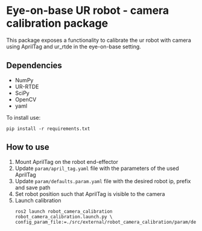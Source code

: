 # Eye-on-base UR robot - camera calibration package 
This package exposes a functionality to calibrate the ur robot with camera using AprilTag and ur_rtde in the eye-on-base setting.

## Dependencies
* NumPy
* UR-RTDE
* SciPy
* OpenCV
* yaml

To install use:
```
pip install -r requirements.txt
```

## How to use
1. Mount AprilTag on the robot end-effector
2. Update `param/april_tag.yaml` file with the parameters of the used AprilTag
3. Update `param/defaults.param.yaml` file with the desired robot ip, prefix and save path
4. Set robot position such that AprilTag is visible to the camera
5. Launch calibration 
   ```
   ros2 launch robot_camera_calibration robot_camera_calibration.launch.py \ config_param_file:=./src/external/robot_camera_calibration/param/defaults.param.yaml
   ```